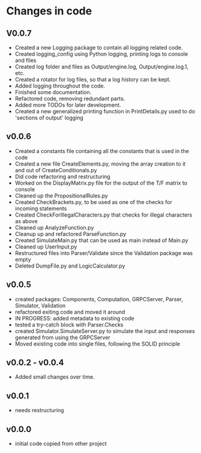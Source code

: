 # Changes in code

## V0.0.7
- Created a new Logging package to contain all logging related code. 
- Created logging_config using Python logging, printing logs to console and files
- Created log folder and files as Output/engine.log, Output/engine.log.1, etc.
- Created a rotator for log files, so that a log history can be kept.
- Added logging throughout the code.
- Finished some documentation. 
- Refactored code, removing redundant parts. 
- Added more TODOs for later development.
- Created a new generalized printing function in PrintDetails.py used to do 
'sections of output' logging

## v0.0.6
- Created a constants file containing all the constants that is used in the code
- Created a new file CreateElements.py, moving the array creation to it and out
  of CreateConditionals.py
- Did code refactoring and restructuring
- Worked on the DisplayMatrix.py file for the output of the T/F matrix to console
- Cleaned up the PropositionalRules.py
- Created CheckBrackets.py, to be used as one of the checks for incoming statements
- Created CheckForIllegalCharacters.py that checks for illegal characters as above
- Cleaned up AnalyzeFunction.py
- Cleanup up and refactored ParseFunction.py
- Created SimulateMain.py that can be used as main instead of Main.py
- Cleaned up UserInput.py
- Restructured files into Parser/Validate since the Validation package was empty
- Deleted DumpFile.py and LogicCalculator.py

## v0.0.5
- created packages: Components, Computation, GRPCServer, Parser, Simulator, Validation
- refactored exiting code and moved it around
- IN PROGRESS: added metadata to existing code
- tested a try-catch block with Parser.Checks
- created Simulator.SimulateServer.py to simulate the input and responses generated 
    from using the GRPCServer
- Moved existing code into single files, following the SOLID principle

## v0.0.2 - v0.0.4
- Added small changes over time. 

## v0.0.1
- needs restructuring

## v0.0.0
- initial code copied from other project